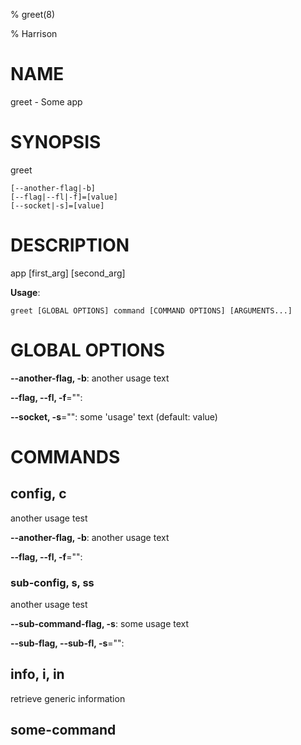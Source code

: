% greet(8) 

% Harrison

# NAME

greet - Some app

# SYNOPSIS

greet

```
[--another-flag|-b]
[--flag|--fl|-f]=[value]
[--socket|-s]=[value]
```

# DESCRIPTION

app [first_arg] [second_arg]

**Usage**:

```
greet [GLOBAL OPTIONS] command [COMMAND OPTIONS] [ARGUMENTS...]
```

# GLOBAL OPTIONS

**--another-flag, -b**: another usage text

**--flag, --fl, -f**="": 

**--socket, -s**="": some 'usage' text (default: value)


# COMMANDS

## config, c

another usage test

**--another-flag, -b**: another usage text

**--flag, --fl, -f**="": 

### sub-config, s, ss

another usage test

**--sub-command-flag, -s**: some usage text

**--sub-flag, --sub-fl, -s**="": 

## info, i, in

retrieve generic information

## some-command


